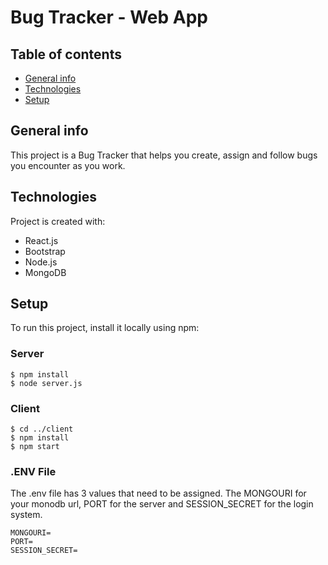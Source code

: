 # Bug Tracker - Web App

## Table of contents
* [General info](#general-info)
* [Technologies](#technologies)
* [Setup](#setup)

## General info
This project is a Bug Tracker that helps you create, assign and follow bugs you encounter as you work.
	
## Technologies
Project is created with:
* React.js
* Bootstrap
* Node.js
* MongoDB
	
## Setup
To run this project, install it locally using npm:

### Server
```
$ npm install
$ node server.js
```

### Client
```
$ cd ../client
$ npm install
$ npm start
```

### .ENV File
The .env file has 3 values that need to be assigned. The MONGOURI for your monodb url, PORT for the server and SESSION_SECRET for the login system.

```
MONGOURI=
PORT=
SESSION_SECRET=
```
